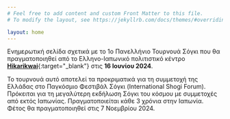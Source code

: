 ```yaml
---
# Feel free to add content and custom Front Matter to this file.
# To modify the layout, see https://jekyllrb.com/docs/themes/#overriding-theme-defaults

layout: home
---
```


Ενημερωτική σελίδα σχετικά με το 1ο Πανελλήνιο Τουρνουά Σόγκι που θα πραγματοποιηθεί από το Ελληνο-Ιαπωνικό πολιτιστικό κέντρο [**Hikarikwai**](https://www.facebook.com/clubhikarikwai){:target="_blank"} στις **16 Ιουνίου 2024**.

Το τουρνουά αυτό αποτελεί τα προκριματικά για τη συμμετοχή της Ελλάδας στο Παγκόσμιο Φεστιβάλ Σόγκι (International Shogi Forum). Πρόκειται για τη μεγαλύτερη εκδήλωση Σόγκι του κόσμου με συμμετοχές από εκτός Ιαπωνίας. Πραγματοποιείται κάθε 3 χρόνια στην Ιαπωνία. Φέτος θα πραγματοποιηθεί στις 7 Νοεμβρίου 2024.
